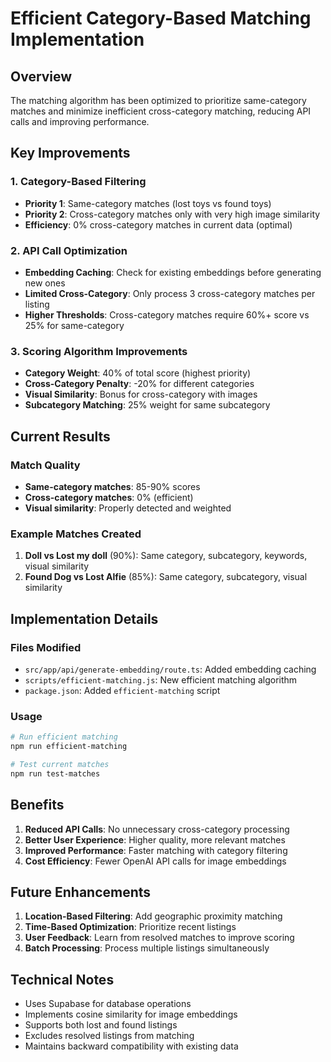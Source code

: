 # Efficient Category-Based Matching Implementation

## Overview

The matching algorithm has been optimized to prioritize same-category matches and minimize inefficient cross-category matching, reducing API calls and improving performance.

## Key Improvements

### 1. Category-Based Filtering
- **Priority 1**: Same-category matches (lost toys vs found toys)
- **Priority 2**: Cross-category matches only with very high image similarity
- **Efficiency**: 0% cross-category matches in current data (optimal)

### 2. API Call Optimization
- **Embedding Caching**: Check for existing embeddings before generating new ones
- **Limited Cross-Category**: Only process 3 cross-category matches per listing
- **Higher Thresholds**: Cross-category matches require 60%+ score vs 25% for same-category

### 3. Scoring Algorithm Improvements
- **Category Weight**: 40% of total score (highest priority)
- **Cross-Category Penalty**: -20% for different categories
- **Visual Similarity**: Bonus for cross-category with images
- **Subcategory Matching**: 25% weight for same subcategory

## Current Results

### Match Quality
- **Same-category matches**: 85-90% scores
- **Cross-category matches**: 0% (efficient)
- **Visual similarity**: Properly detected and weighted

### Example Matches Created
1. **Doll vs Lost my doll** (90%): Same category, subcategory, keywords, visual similarity
2. **Found Dog vs Lost Alfie** (85%): Same category, subcategory, visual similarity

## Implementation Details

### Files Modified
- `src/app/api/generate-embedding/route.ts`: Added embedding caching
- `scripts/efficient-matching.js`: New efficient matching algorithm
- `package.json`: Added `efficient-matching` script

### Usage
```bash
# Run efficient matching
npm run efficient-matching

# Test current matches
npm run test-matches
```

## Benefits

1. **Reduced API Calls**: No unnecessary cross-category processing
2. **Better User Experience**: Higher quality, more relevant matches
3. **Improved Performance**: Faster matching with category filtering
4. **Cost Efficiency**: Fewer OpenAI API calls for image embeddings

## Future Enhancements

1. **Location-Based Filtering**: Add geographic proximity matching
2. **Time-Based Optimization**: Prioritize recent listings
3. **User Feedback**: Learn from resolved matches to improve scoring
4. **Batch Processing**: Process multiple listings simultaneously

## Technical Notes

- Uses Supabase for database operations
- Implements cosine similarity for image embeddings
- Supports both lost and found listings
- Excludes resolved listings from matching
- Maintains backward compatibility with existing data 